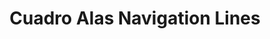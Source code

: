 ---
title: "Cuadro Alas Navigation Lines"
url: /sibulan/cuadro-alas-navigation-lines/
shop: ticket
---